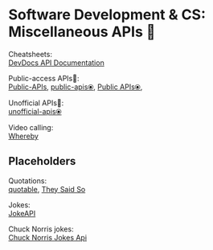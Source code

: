 # Software Development & CS: Miscellaneous APIs 🔌

Cheatsheets:  
[DevDocs API Documentation](https://devdocs.io/)

Public-access APIs💩:  
[Public-APIs](https://github.com/n0shake/Public-APIs),
[public-apis⦿](https://github.com/public-apis/public-apis),
[Public APIs⦿](https://public-apis.io/),

Unofficial APIs💩:  
[unofficial-apis⦿](https://github.com/Rolstenhouse/unofficial-apis)

Video calling:  
[Whereby](https://whereby.com/)

## Placeholders

Quotations:  
[quotable](https://github.com/lukePeavey/quotable#get-random-quotes),
[They Said So](https://theysaidso.com/api)

Jokes:  
[JokeAPI](https://jokeapi.dev/)

Chuck Norris jokes:  
[Chuck Norris Jokes Api](https://api.chucknorris.io/)
